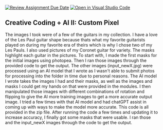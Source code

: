 [![Review Assignment Due Date](https://classroom.github.com/assets/deadline-readme-button-22041afd0340ce965d47ae6ef1cefeee28c7c493a6346c4f15d667ab976d596c.svg)](https://classroom.github.com/a/jTsmcDjg)
[![Open in Visual Studio Code](https://classroom.github.com/assets/open-in-vscode-2e0aaae1b6195c2367325f4f02e2d04e9abb55f0b24a779b69b11b9e10269abc.svg)](https://classroom.github.com/online_ide?assignment_repo_id=19728999&assignment_repo_type=AssignmentRepo)
## Creative Coding + AI II: Custom Pixel

The images I took were of a few of the guitars in my collection. I have a love of the Les Paul guitar shape because thats what my favorite guitarists played on during my favorite era of theirs which is why I chose two of my Les Pauls. I also used pictures of my Coronet guitar for variety. The masks highlight each guitar in the pictures. To start with, I made the first masks for the initial images using photopea. Then I ran those images through the provided code to get the output. The other images (input_newX.jpg) were processed using an AI model that I wrote as I wasn't able to submit photos for processing into the folder in time due to personal reasons. The AI model I wrote takes the images I had and their masks, as well as the images and masks I could get my hands on that were provided in the modules. I then manipulated those images with different combinations of rotation and flipping to give the AI more training images to get a more accurate output image. I tried a few times with that AI model and had chatGPT assist in coming up with ways to make the model more accurate. This code is all provided in the zip file. After running the code a few times and updating it to increase accuracy, I finally got some masks that were usable. I ran those and the input_newX images through the code to get the output. 
